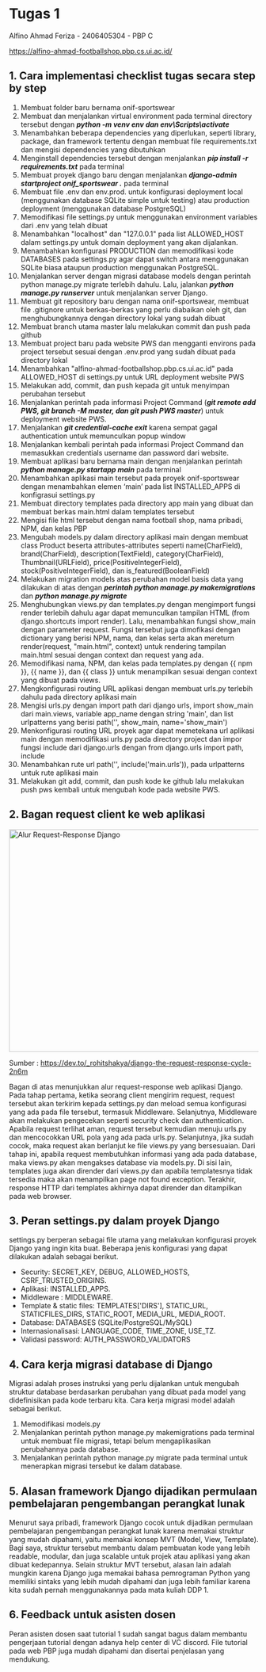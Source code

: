# Tugas 1 
Alfino Ahmad Feriza - 2406405304 - PBP C

https://alfino-ahmad-footballshop.pbp.cs.ui.ac.id/

## 1. Cara implementasi checklist tugas secara step by step
1. Membuat folder baru bernama onif-sportswear
2. Membuat dan menjalankan virtual environment pada terminal directory tersebut dengan _**python -m venv env dan env\Scripts\activate**_
3. Menambahkan beberapa dependencies yang diperlukan, seperti library, package, dan framework tertentu dengan membuat file requirements.txt dan mengisi dependencies yang dibutuhkan
4. Menginstall dependencies tersebut dengan menjalankan _**pip install -r requirements.txt**_ pada terminal
5. Membuat proyek django baru dengan menjalankan _**django-admin startproject onif_sportswear .**_ pada terminal
6. Membuat file .env dan env.prod.  untuk konfigurasi deployment local (menggunakan database SQLite simple untuk testing) atau production deployment (menggunakan database PostgreSQL)
7. Memodifikasi file settings.py untuk menggunakan environment variables dari  .env yang telah dibuat
8. Menambahkan "localhost" dan "127.0.0.1" pada list ALLOWED_HOST dalam settings.py untuk domain deployment yang akan dijalankan.
9. Menambahkan konfigurasi PRODUCTION dan memodifikasi kode DATABASES pada settings.py agar dapat switch antara menggunakan SQLite biasa ataupun production menggunakan PostgreSQL.
10. Menjalankan server dengan migrasi database models dengan perintah python manage.py migrate terlebih dahulu. Lalu, jalankan _**python manage.py runserver**_ untuk menjalankan server Django.
11. Membuat git repository baru dengan nama onif-sportswear, membuat file .gitignore untuk berkas-berkas yang perlu diabaikan oleh git, dan menghubungkannya dengan directory lokal yang sudah dibuat
12. Membuat branch utama master lalu melakukan commit dan push pada github
13. Membuat project baru pada website PWS dan mengganti environs pada project tersebut sesuai dengan .env.prod yang sudah dibuat pada directory lokal
14. Menambahkan "alfino-ahmad-footballshop.pbp.cs.ui.ac.id" pada ALLOWED_HOST di settings.py untuk URL deployment website PWS
15. Melakukan add, commit, dan push kepada git untuk menyimpan perubahan tersebut
16. Menjalankan perintah pada informasi Project Command (_**git remote add PWS, git branch -M master, dan git push PWS master**_) untuk deployment website PWS.
17. Menjalankan _**git credential-cache exit**_ karena sempat gagal authentication untuk memunculkan popup window
18. Menjalankan kembali perintah pada informasi Project Command dan memasukkan credentials username dan password dari website.
19. Membuat aplikasi baru bernama main dengan menjalankan perintah _**python manage.py startapp main**_ pada terminal
20. Menambahkan aplikasi main tersebut pada proyek onif-sportswear dengan menambahkan elemen ‘main’ pada list INSTALLED_APPS di konfigrasui settings.py
21. Membuat directory templates pada directory app main yang dibuat dan membuat berkas main.html dalam templates tersebut
22. Mengisi file html tersebut dengan nama football shop, nama pribadi, NPM, dan kelas PBP
23. Mengubah models.py dalam directory aplikasi main dengan membuat class Product beserta attributes-attributes seperti name(CharField), brand(CharField), description(TextField), category(CharField), Thumbnail(URLField), price(PositiveIntegerField), stock(PositiveIntegerField), dan is_featured(BooleanField)
24. Melakukan migration models atas perubahan model basis data yang dilakukan di atas dengan _**perintah python manage.py makemigrations**_ dan _**python manage.py migrate**_
25. Menghubungkan views.py dan templates.py dengan mengimport fungsi render terlebih dahulu agar dapat memunculkan tampilan HTML (from django.shortcuts import render). Lalu, menambahkan fungsi show_main dengan parameter request. Fungsi tersebut juga dimofikasi dengan dictionary yang berisi NPM, nama, dan kelas serta akan mereturn render(request, "main.html", context) untuk rendering tampilan main.html sesuai dengan context dan request yang ada.
26. Memodifikasi nama, NPM, dan kelas pada templates.py dengan {{ npm }}, {{ name }}, dan {{ class }} untuk menampilkan sesuai dengan context yang dibuat pada views.
27. Mengkonfigurasi routing URL aplikasi dengan membuat urls.py terlebih dahulu pada directory aplikasi main
28. Mengisi urls.py dengan import path dari django urls, import show_main dari main.views, variable app_name dengan string 'main', dan list urlpatterns yang berisi path('', show_main, name='show_main')
29. Menkonfigurasi routing URL proyek agar dapat memetekana url aplikasi main dengan memodifikasi urls.py pada directory project dan impor fungsi include dari django.urls dengan from django.urls import path, include
30. Menambahkan rute url path('', include('main.urls')), pada urlpatterns untuk rute aplikasi main
31. Melakukan git add, commit, dan push kode ke github lalu melakukan push pws kembali untuk mengubah kode pada website PWS.

## 2. Bagan request client ke web aplikasi 
<img width="897" height="449" alt="Alur Request-Response Django" src="https://github.com/user-attachments/assets/3c4ffbcb-66a4-4d53-9ac6-2ccf0b41482c" />

Sumber : https://dev.to/_rohitshakya/django-the-request-response-cycle-2n6m

Bagan di atas menunjukkan alur request-response web aplikasi Django. Pada tahap pertama, ketika seorang client mengirim request, request tersebut akan terkirim kepada settings.py dan meload semua konfigurasi yang ada pada file tersebut, termasuk Middleware. Selanjutnya, Middleware akan melakukan pengecekan seperti security check dan authentication. Apabila request terlihat aman, request tersebut kemudian menuju urls.py dan mencocokkan URL pola yang ada pada urls.py. Selanjutnya, jika sudah cocok, maka request akan berlanjut ke file views.py yang bersesuaian. Dari tahap ini, apabila request membutuhkan informasi yang ada pada database, maka views.py akan mengakses database via models.py. Di sisi lain, templates juga akan dirender dari views.py dan apabila templatesnya tidak tersedia maka akan menampilkan page not found exception. Terakhir, response HTTP dari templates akhirnya dapat dirender dan ditampilkan pada web browser.


## 3. Peran settings.py dalam proyek Django
settings.py berperan sebagai file utama yang melakukan konfigurasi proyek Django yang ingin kita buat.
Beberapa jenis konfigurasi yang dapat dilakukan adalah sebagai berikut.
- Security: SECRET_KEY, DEBUG, ALLOWED_HOSTS, CSRF_TRUSTED_ORIGINS.
- Aplikasi: INSTALLED_APPS.
- Middleware : MIDDLEWARE.
- Template & static files: TEMPLATES['DIRS'], STATIC_URL, STATICFILES_DIRS, STATIC_ROOT, MEDIA_URL, MEDIA_ROOT.
- Database: DATABASES (SQLite/PostgreSQL/MySQL)
- Internasionalisasi: LANGUAGE_CODE, TIME_ZONE, USE_TZ.
- Validasi password: AUTH_PASSWORD_VALIDATORS

## 4. Cara kerja migrasi database di Django
Migrasi adalah proses instruksi yang perlu dijalankan untuk mengubah struktur database berdasarkan perubahan yang dibuat pada model yang didefinisikan pada kode terbaru kita.
Cara kerja migrasi model adalah sebagai berikut.
1. Memodifikasi models.py
2. Menjalankan perintah python manage.py makemigrations pada terminal untuk membuat file migrasi, tetapi belum mengaplikasikan perubahannya pada database.
3. Menjalankan perintah python manage.py migrate pada terminal untuk menerapkan migrasi tersebut ke dalam database. 

## 5. Alasan framework Django dijadikan permulaan pembelajaran pengembangan perangkat lunak
Menurut saya pribadi, framework Django cocok untuk dijadikan permulaan pembelajaran pengembangan perangkat lunak karena memakai struktur yang mudah dipahami, yaitu memakai konsep MVT (Model, View, Template). Bagi saya, struktur tersebut membantu dalam pembuatan kode yang lebih readable, modular, dan juga scalable untuk projek atau aplikasi yang akan dibuat kedepannya. Selain struktur MVT tersebut, alasan lain adalah mungkin karena Django juga memakai bahasa pemrograman Python yang memiliki sintaks yang lebih mudah dipahami dan juga lebih familiar karena kita sudah pernah menggunakannya pada mata kuliah DDP 1. 

## 6. Feedback untuk asisten dosen
Peran asisten dosen saat tutorial 1 sudah sangat bagus dalam membantu pengerjaan tutorial dengan adanya help center di VC discord. File tutorial pada web PBP juga mudah dipahami dan disertai penjelasan yang mendukung.






